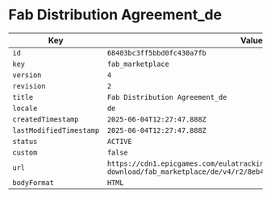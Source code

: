 # Fab Distribution Agreement_de

| Key | Value |
| --- | ----- |
| `id` | `68403bc3ff5bbd0fc430a7fb` |
| `key` | `fab_marketplace` |
| `version` | `4` |
| `revision` | `2` |
| `title` | `Fab Distribution Agreement_de` |
| `locale` | `de` |
| `createdTimestamp` | `2025-06-04T12:27:47.888Z` |
| `lastModifiedTimestamp` | `2025-06-04T12:27:47.888Z` |
| `status` | `ACTIVE` |
| `custom` | `false` |
| `url` | `https://cdn1.epicgames.com/eulatracking-download/fab_marketplace/de/v4/r2/8eb4025d6ae0f940ac2cdcbf5b6d863f.pdf` |
| `bodyFormat` | `HTML` |
